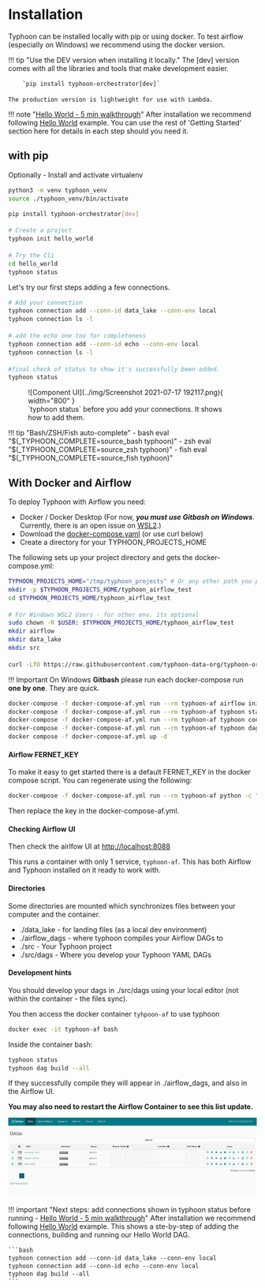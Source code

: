 # Installation
Typhoon can be installed locally with pip or using docker. To test airflow (especially on Windows) we recommend using the docker version. 

!!! tip "Use the DEV version when installing it locally."
    The [dev] version comes with all the libraries and tools that make development easier.

        `pip install typhoon-orchestrator[dev]`

    The production version is lightweight for use with Lambda.


!!! note "[Hello World - 5 min walkthrough][2]"
    After installation we recommend following [Hello World][2] example. You can use the rest of 'Getting Started' section here for details in each step should you need it. 

## with pip 

Optionally -  Install and activate virtualenv
```bash
python3 -m venv typhoon_venv
source ./typhoon_venv/bin/activate
```

```bash
pip install typhoon-orchestrator[dev]

# Create a project
typhoon init hello_world

# Try the Cli
cd hello_world
typhoon status
```

Let's try our first steps adding a few connections. 
```bash
# Add your connection
typhoon connection add --conn-id data_lake --conn-env local
typhoon connection ls -l

# add the echo one too for completeness
typhoon connection add --conn-id echo --conn-env local
typhoon connection ls -l

#final check of status to show it's successfully been added.
typhoon status
```

<figure markdown> 
   ![Component UI](../img/Screenshot 2021-07-17 192117.png){ width="800" }
   <figcaption>`typhoon status` before you add your connections. It shows how to add them.</figcaption>
</figure>


!!! tip "Bash/ZSH/Fish auto-complete" 
    - bash eval "$(_TYPHOON_COMPLETE=source_bash typhoon)"
    - zsh eval "$(_TYPHOON_COMPLETE=source_zsh typhoon)"
    - fish eval "$(_TYPHOON_COMPLETE=source_fish typhoon)"



## With Docker and Airflow

To deploy Typhoon with Airflow you need: 

- Docker / Docker Desktop (For now, ***you must use Gitbash on Windows***. Currently, there is an open issue on [WSL2](https://github.com/typhoon-data-org/typhoon-orchestrator/issues/11).)
- Download the [docker-compose.yaml][1]  (or use curl below)
- Create a directory for your TYPHOON_PROJECTS_HOME

The following sets up your project directory and gets the docker-compose.yml:
```bash
TYPHOON_PROJECTS_HOME="/tmp/typhoon_projects" # Or any other path you prefer
mkdir -p $TYPHOON_PROJECTS_HOME/typhoon_airflow_test
cd $TYPHOON_PROJECTS_HOME/typhoon_airflow_test

# For Windows WSL2 Users - for other env. its optional 
sudo chown -R $USER: $TYPHOON_PROJECTS_HOME/typhoon_airflow_test
mkdir airflow
mkdir data_lake
mkdir src

curl -LfO https://raw.githubusercontent.com/typhoon-data-org/typhoon-orchestrator/master/docker-compose-af.yml
```

!!! Important
    On Windows **Gitbash** please run each docker-compose run **one by one**. They are quick.

```bash
docker-compose -f docker-compose-af.yml run --rm typhoon-af airflow initdb
docker-compose -f docker-compose-af.yml run --rm typhoon-af typhoon status
docker-compose -f docker-compose-af.yml run --rm typhoon-af typhoon connection add --conn-id data_lake --conn-env local  # Adding our first connection!
docker-compose -f docker-compose-af.yml run --rm typhoon-af typhoon dag build --all
docker compose -f docker-compose-af.yml up -d
```

#### Airflow FERNET_KEY

To make it easy to get started there is a default FERNET_KEY in the docker compose script. You can regenerate using the following:  

```bash
docker-compose -f docker-compose-af.yml run --rm typhoon-af python -c "from cryptography.fernet import Fernet; FERNET_KEY = Fernet.generate_key().decode(); print('FERNET_KEY:  ', FERNET_KEY)"
```

Then replace the key in the docker-compose-af.yml.

#### Checking Airflow UI

Then check the airlfow UI at [http://localhost:8088](http://localhost:8088)

This runs a container with only 1 service, `typhoon-af`. This has both Airflow and Typhoon installed on it ready to work with.

#### Directories
Some directories are mounted which synchronizes files between your computer and the container.

- ./data_lake - for landing files (as a local dev environment)
- ./airflow_dags - where typhoon compiles your Airflow DAGs to
- ./src - Your Typhoon project
- ./src/dags - Where you develop your Typhoon YAML DAGs

#### Development hints
You should develop your dags in ./src/dags using your local editor (not within the container - the files sync).  

You then access the docker container `tyhpoon-af` to use typhoon 

```bash
docker exec -it typhoon-af bash
```

Inside the container bash:  
```bash
typhoon status
typhoon dag build --all
```

If they successfully compile they will appear in ./airflow_dags, and also in the Airflow UI.

**You may also need to restart the Airflow Container to see this list update.** 

![DAG list](../img/airflow_ui_list_after_install.png)

!!! important "Next steps: add connections shown in typhoon status before running - [Hello World - 5 min walkthrough][2]"
    After installation we recommend following [Hello World][2] example. 
    This shows a ste-by-step of adding the connections, building and running our Hello World DAG.

    ```bash
    typhoon connection add --conn-id data_lake --conn-env local
    typhoon connection add --conn-id echo --conn-env local
    typhoon dag build --all
    ```

[1]:https://raw.githubusercontent.com/typhoon-data-org/typhoon-orchestrator/main/docker-compose-af.yml
[2]:../examples/hello-world.md
[3]:/docker-compose-37-no-airflow.yml